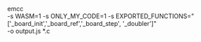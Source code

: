 
emcc \
  -s WASM=1 -s ONLY_MY_CODE=1 -s EXPORTED_FUNCTIONS="['_board_init','_board_ref','_board_step', '_doubler']" \
  -o output.js *.c